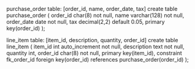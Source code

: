 purchase_order table: [order_id, name, order_date, tax]
create table purchase_order (
	order_id char(8) not null,
    name varchar(128) not null,
    order_date date not null,
    tax decimal(2,2) default 0.05, 
    primary key(order_id)
);

line_item table: [item_id, description, quantity, order_id]
create table line_item (
	item_id int auto_increment not null,
    description text not null,
    quantity int,
    order_id char(8) not null,
    primary key(item_id),
    constraint fk_order_id
		foreign key(order_id) references purchase_order(order_id)
);